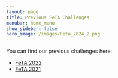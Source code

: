 ```yaml
---
layout: page
title: Previous FeTA Challenges
menubar: home_menu
show_sidebar: false
hero_image: /images/Feta_2024_2.png
---
```


You can find our previous challenges here:

* [FeTA 2022](https://feta.grand-challenge.org/feta-2022/)
* [FeTA 2021](https://feta.grand-challenge.org/feta-2021/)
